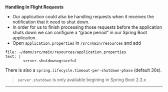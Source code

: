 ### 
**Handling In Flight Requests**



*   Our application could also be handling requests when it receives the notification that it need to shut down.
*   In order for us to finish processing those requests before the application shuts down we can configure a “grace period” in our Spring Boot applicaiton.
*   Open `application.properties` in `/src/main/resources` and add

```editor:append-lines-to-file
file: ~/demo/src/main/resources/application.properties
text: |
        server.shutdown=graceful
```


There is also a `spring.lifecycle.timeout-per-shutdown-phase` (default 30s).

> `server.shutdown` is only available begining in Spring Boot 2.3.x



---